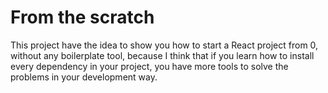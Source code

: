 # From the scratch

This project have the idea to show you how to start a React project from 0, without any boilerplate tool, because I think that if you learn how to install every dependency in your project, you have more tools to solve the problems in your development way.
